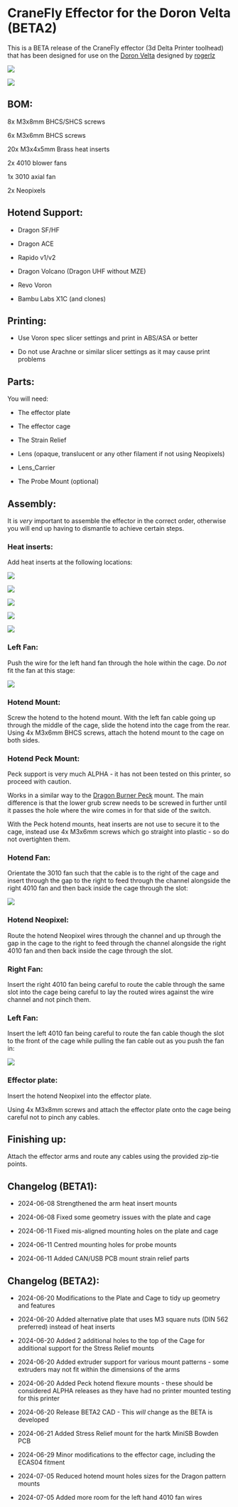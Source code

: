 # CraneFly Effector for the Doron Velta (BETA2)

This is a BETA release of the CraneFly effector (3d Delta Printer toolhead) that has been designed for use on the [Doron Velta](https://github.com/rogerlz/Doron-Velta) designed by [rogerlz](https://github.com/rogerlz)

![](images/front.png)

![](images/rear.png)

## BOM:

8x M3x8mm BHCS/SHCS screws

6x M3x6mm BHCS screws

20x M3x4x5mm Brass heat inserts

2x 4010 blower fans

1x 3010 axial fan

2x Neopixels

## Hotend Support:

- Dragon SF/HF

- Dragon ACE

- Rapido v1/v2

- Dragon Volcano (Dragon UHF without MZE)

- Revo Voron

- Bambu Labs X1C (and clones)

## Printing:

- Use Voron spec slicer settings and print in ABS/ASA or better

- Do not use Arachne or similar slicer settings as it may cause print problems

## Parts:

You will need:

- The effector plate

- The effector cage

- The Strain Relief

- Lens (opaque, translucent or any other filament if not using Neopixels)

- Lens_Carrier

- The Probe Mount (optional)

## Assembly:

It is _very_ important to assemble the effector in the correct order, otherwise you will end up having to dismantle to achieve certain steps.

### Heat inserts:

Add heat inserts at the following locations:

![](images/heatinserts1.png)

![](images/heatinserts2.png)

![](images/heatinserts3.png)

![](images/heatinserts4.png)

![](images/heatinserts5.png)

### Left Fan:

Push the wire for the left hand fan through the hole within the cage. Do _not_ fit the fan at this stage:

![](images/leftfan.png)

### Hotend Mount:

Screw the hotend to the hotend mount. With the left fan cable going up through the middle of the cage, slide the hotend into the cage from the rear. Using 4x M3x6mm BHCS screws, attach the hotend mount to the cage on both sides.

### Hotend Peck Mount:

Peck support is very much ALPHA - it has not been tested on this printer, so proceed with caution.

Works in a similar way to the [Dragon Burner Peck](https://github.com/chirpy2605/voron/tree/main/general/Experimental/Peck) mount. The main difference is that the lower grub screw needs to be screwed in further until it passes the hole where the wire comes in for that side of the switch.

With the Peck hotend mounts, heat inserts are not use to secure it to the cage, instead use 4x M3x6mm screws which go straight into plastic - so do not overtighten them.

### Hotend Fan:

Orientate the 3010 fan such that the cable is to the right of the cage and insert through the gap to the right to feed through the channel alongside the right 4010 fan and then back inside the cage through the slot:

![](images/hefan.png)

### Hotend Neopixel:

Route the hotend Neopixel wires through the channel and up through the gap in the cage to the right to feed through the channel alongside the right 4010 fan and then back inside the cage through the slot.

### Right Fan:

Insert the right 4010 fan being careful to route the cable through the same slot into the cage being careful to lay the routed wires against the wire channel and not pinch them.

### Left Fan:

Insert the left 4010 fan being careful to route the fan cable though the slot to the front of the cage while pulling the fan cable out as you push the fan in:

![](images/leftfanslot.png)

### Effector plate:

Insert the hotend Neopixel into the effector plate.

Using 4x M3x8mm screws and attach the effector plate onto the cage being careful not to pinch any cables.

## Finishing up:

Attach the effector arms and route any cables using the provided zip-tie points.

## Changelog (BETA1):

- 2024-06-08 Strengthened the arm heat insert mounts

- 2024-06-08 Fixed some geometry issues with the plate and cage

- 2024-06-11 Fixed mis-aligned mounting holes on the plate and cage

- 2024-06-11 Centred mounting holes for probe mounts

- 2024-06-11 Added CAN/USB PCB mount strain relief parts

## Changelog (BETA2):

- 2024-06-20 Modifications to the Plate and Cage to tidy up geometry and features

- 2024-06-20 Added alternative plate that uses M3 square nuts (DIN 562 preferred) instead of heat inserts

- 2024-06-20 Added 2 additional holes to the top of the Cage for additional support for the Stress Relief mounts

- 2024-06-20 Added extruder support for various mount patterns - some extruders may not fit within the dimensions of the arms

- 2024-06-20 Added Peck hotend flexure mounts - these should be considered ALPHA releases as they have had no printer mounted testing for this printer

- 2024-06-20 Release BETA2 CAD - This _will_ change as the BETA is developed

- 2024-06-21 Added Stress Relief mount for the hartk MiniSB Bowden PCB

- 2024-06-29 Minor modifications to the effector cage, including the ECAS04 fitment

- 2024-07-05 Reduced hotend mount holes sizes for the Dragon pattern mounts

- 2024-07-05 Added more room for the left hand 4010 fan wires
